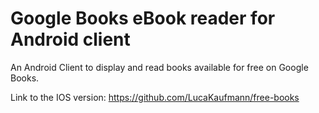 # Google Books eBook reader for Android client
An Android Client to display and read books available for free on Google Books.

Link to the IOS version: https://github.com/LucaKaufmann/free-books
